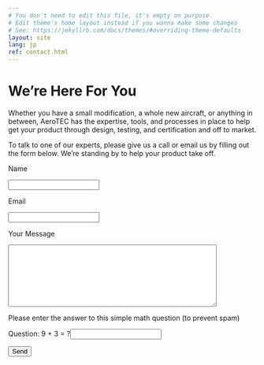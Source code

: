 ```yaml
---
# You don't need to edit this file, it's empty on purpose.
# Edit theme's home layout instead if you wanna make some changes
# See: https://jekyllrb.com/docs/themes/#overriding-theme-defaults
layout: site
lang: jp
ref: contact.html
---
```


# We’re Here For You

Whether you have a small modification, a whole new aircraft, or anything in between, AeroTEC has the expertise, tools, and processes in place to help get your product through design, testing, and certification and off to market.

To talk to one of our experts, please give us a call or email us by filling out the form below.
We’re standing by to help your product take off.

<span>Name</span>

<input class="contact" type="text" name="your_name" value="" />

<span>Email</span>

<input class="contact" type="text" name="your_email" value="" />

<span>Your Message</span>

<textarea class="contact textarea" rows="8" cols="50" name="your_message"></textarea>

Please enter the answer to this simple math question (to prevent spam)

<span>Question: 9 + 3 = ?</span><input type="text" name="user_answer" class="contact" /><input type="hidden" name="answer" value="4d76fe9775" />

<input class="submit" type="submit" name="contact_submitted" value="Send" /><!--close form_settings-->
